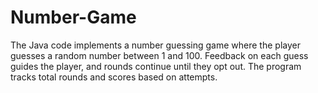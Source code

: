 # Number-Game
The Java code implements a number guessing game where the player guesses a random number between 1 and 100. Feedback on each guess guides the player, and rounds continue until they opt out. The program tracks total rounds and scores based on attempts.
